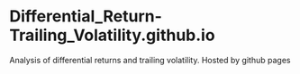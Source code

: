 # Differential_Return-Trailing_Volatility.github.io
Analysis of differential returns and trailing volatility. Hosted by github pages
